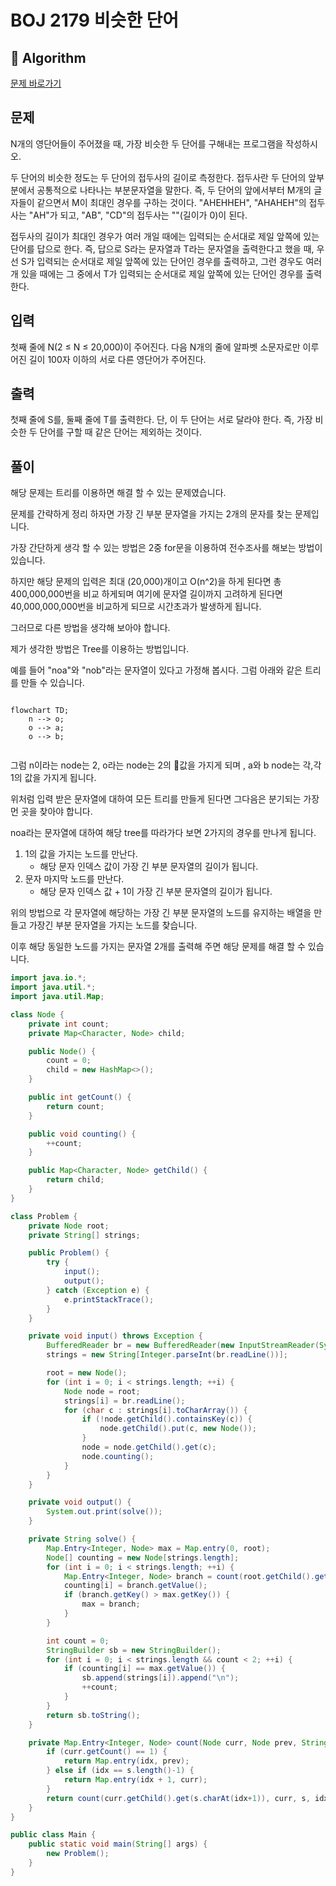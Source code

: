 # BOJ 2179 비슷한 단어

## :100: Algorithm

[문제 바로가기](https://www.acmicpc.net/problem/2179)

## 문제

N개의 영단어들이 주어졌을 때, 가장 비슷한 두 단어를 구해내는 프로그램을 작성하시오.

두 단어의 비슷한 정도는 두 단어의 접두사의 길이로 측정한다. 접두사란 두 단어의 앞부분에서 공통적으로 나타나는 부분문자열을 말한다. 즉, 두 단어의 앞에서부터 M개의 글자들이 같으면서 M이 최대인 경우를 구하는 것이다. "AHEHHEH", "AHAHEH"의 접두사는 "AH"가 되고, "AB", "CD"의 접두사는 ""(길이가 0)이 된다.

접두사의 길이가 최대인 경우가 여러 개일 때에는 입력되는 순서대로 제일 앞쪽에 있는 단어를 답으로 한다. 즉, 답으로 S라는 문자열과 T라는 문자열을 출력한다고 했을 때, 우선 S가 입력되는 순서대로 제일 앞쪽에 있는 단어인 경우를 출력하고, 그런 경우도 여러 개 있을 때에는 그 중에서 T가 입력되는 순서대로 제일 앞쪽에 있는 단어인 경우를 출력한다.

## 입력

첫째 줄에 N(2 ≤ N ≤ 20,000)이 주어진다. 다음 N개의 줄에 알파벳 소문자로만 이루어진 길이 100자 이하의 서로 다른 영단어가 주어진다.

## 출력

첫째 줄에 S를, 둘째 줄에 T를 출력한다. 단, 이 두 단어는 서로 달라야 한다. 즉, 가장 비슷한 두 단어를 구할 때 같은 단어는 제외하는 것이다.

## 풀이

해당 문제는 트리를 이용하면 해결 할 수 있는 문제였습니다.

문제를 간략하게 정리 하자면 가장 긴 부분 문자열을 가지는 2개의 문자를 찾는 문제입니다.

가장 간단하게 생각 할 수 있는 방법은 2중 for문을 이용하여 전수조사를 해보는 방법이 있습니다.

하지만 해당 문제의 입력은 최대 (20,000)개이고 O(n^2)을 하게 된다면 총 400,000,000번을 비교 하게되며 여기에 문자열 길이까지 고려하게 된다면 40,000,000,000번을 비교하게 되므로 시간초과가 발생하게 됩니다.

그러므로 다른 방법을 생각해 보아야 합니다.

제가 생각한 방법은 Tree를 이용하는 방법입니다.

예를 들어 "noa"와 "nob"라는 문자열이 있다고 가정해 봅시다.
그럼 아래와 같은 트리를 만들 수 있습니다.

```mermaid

flowchart TD;
	n --> o;
	o --> a;
	o --> b;
	
```

그럼 n이라는 node는 2, o라는 node는 2의 값을 가지게 되며 , a와 b node는 각,각 1의 값을 가지게 됩니다.

위처럼 입력 받은 문자열에 대하여 모든 트리를 만들게 된다면 그다음은 분기되는 가장 먼 곳을 찾아야 합니다.

noa라는 문자열에 대하여 해당 tree를 따라가다 보면 2가지의 경우를 만나게 됩니다. 
1. 1의 값을 가지는 노드를 만난다.
	- 해당 문자 인덱스 값이 가장 긴 부분 문자열의 길이가 됩니다.
2. 문자 마지막 노드를 만난다.
	- 해당 문자 인덱스 값 + 1이 가장 긴 부분 문자열의 길이가 됩니다.

위의 방법으로 각 문자열에 해당하는 가장 긴 부분 문자열의 노드를 유지하는 배열을 만들고 가장긴 부분 문자열을 가지는 노드를 찾습니다.

이후 해당 동일한 노드를 가지는 문자열 2개를 출력해 주면 해당 문제를 해결 할 수 있습니다.

```java
import java.io.*;
import java.util.*;
import java.util.Map;

class Node {
    private int count;
    private Map<Character, Node> child;

    public Node() {
        count = 0;
        child = new HashMap<>();
    }

    public int getCount() {
        return count;
    }

    public void counting() {
        ++count;
    }

    public Map<Character, Node> getChild() {
        return child;
    }
}

class Problem {
    private Node root;
    private String[] strings;

    public Problem() {
        try {
            input();
            output();
        } catch (Exception e) {
            e.printStackTrace();
        }
    }

    private void input() throws Exception {
        BufferedReader br = new BufferedReader(new InputStreamReader(System.in));
        strings = new String[Integer.parseInt(br.readLine())];

        root = new Node();
        for (int i = 0; i < strings.length; ++i) {
            Node node = root;
            strings[i] = br.readLine();
            for (char c : strings[i].toCharArray()) {
                if (!node.getChild().containsKey(c)) {
                    node.getChild().put(c, new Node());
                }
                node = node.getChild().get(c);
                node.counting();
            }
        }
    }

    private void output() {
        System.out.print(solve());
    }   

    private String solve() {
        Map.Entry<Integer, Node> max = Map.entry(0, root);
        Node[] counting = new Node[strings.length];
        for (int i = 0; i < strings.length; ++i) {
            Map.Entry<Integer, Node> branch = count(root.getChild().get(strings[i].charAt(0)), root, strings[i], 0);
            counting[i] = branch.getValue();
            if (branch.getKey() > max.getKey()) {
                max = branch;
            }
        }

        int count = 0;
        StringBuilder sb = new StringBuilder();
        for (int i = 0; i < strings.length && count < 2; ++i) {
            if (counting[i] == max.getValue()) {
                sb.append(strings[i]).append("\n");
                ++count;
            }
        }
        return sb.toString();
    }

    private Map.Entry<Integer, Node> count(Node curr, Node prev, String s, int idx) {
        if (curr.getCount() == 1) {
            return Map.entry(idx, prev);
        } else if (idx == s.length()-1) {
            return Map.entry(idx + 1, curr);
        }
        return count(curr.getChild().get(s.charAt(idx+1)), curr, s, idx+1);
    }
}

public class Main {
    public static void main(String[] args) {
        new Problem();
    }
}

```
